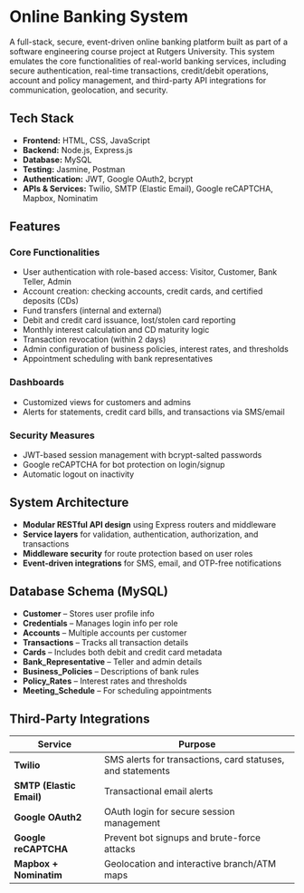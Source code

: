 # Online Banking System
A full-stack, secure, event-driven online banking platform built as part of a software engineering course project at Rutgers University. This system emulates the core functionalities of real-world banking services, including secure authentication, real-time transactions, credit/debit operations, account and policy management, and third-party API integrations for communication, geolocation, and security.

## Tech Stack
- **Frontend:** HTML, CSS, JavaScript
- **Backend:** Node.js, Express.js
- **Database:** MySQL
- **Testing:** Jasmine, Postman
- **Authentication:** JWT, Google OAuth2, bcrypt
- **APIs & Services:** Twilio, SMTP (Elastic Email), Google reCAPTCHA, Mapbox, Nominatim

## Features
### Core Functionalities
- User authentication with role-based access: Visitor, Customer, Bank Teller, Admin
- Account creation: checking accounts, credit cards, and certified deposits (CDs)
- Fund transfers (internal and external)
- Debit and credit card issuance, lost/stolen card reporting
- Monthly interest calculation and CD maturity logic
- Transaction revocation (within 2 days)
- Admin configuration of business policies, interest rates, and thresholds
- Appointment scheduling with bank representatives

### Dashboards
- Customized views for customers and admins
- Alerts for statements, credit card bills, and transactions via SMS/email

### Security Measures
- JWT-based session management with bcrypt-salted passwords
- Google reCAPTCHA for bot protection on login/signup
- Automatic logout on inactivity

## System Architecture
- **Modular RESTful API design** using Express routers and middleware
- **Service layers** for validation, authentication, authorization, and transactions
- **Middleware security** for route protection based on user roles
- **Event-driven integrations** for SMS, email, and OTP-free notifications

## Database Schema (MySQL)
- **Customer** – Stores user profile info
- **Credentials** – Manages login info per role
- **Accounts** – Multiple accounts per customer
- **Transactions** – Tracks all transaction details
- **Cards** – Includes both debit and credit card metadata
- **Bank_Representative** – Teller and admin details
- **Business_Policies** – Descriptions of bank rules
- **Policy_Rates** – Interest rates and thresholds
- **Meeting_Schedule** – For scheduling appointments

## Third-Party Integrations

| Service               | Purpose                                               |
|-----------------------|-------------------------------------------------------|
| **Twilio**            | SMS alerts for transactions, card statuses, and statements |
| **SMTP (Elastic Email)** | Transactional email alerts                          |
| **Google OAuth2**     | OAuth login for secure session management             |
| **Google reCAPTCHA**  | Prevent bot signups and brute-force attacks           |
| **Mapbox + Nominatim**| Geolocation and interactive branch/ATM maps           |

